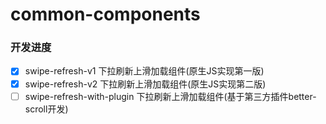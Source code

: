 # common-components

### 开发进度
- [X] swipe-refresh-v1 下拉刷新上滑加载组件(原生JS实现第一版)
- [X] swipe-refresh-v2 下拉刷新上滑加载组件(原生JS实现第二版)
- [ ] swipe-refresh-with-plugin 下拉刷新上滑加载组件(基于第三方插件better-scroll开发)
